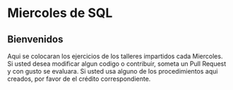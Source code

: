 # Miercoles de SQL

## Bienvenidos

Aqui se colocaran los ejercicios de los talleres impartidos cada Miercoles. Si usted desea modificar algun codigo o contribuir, someta un Pull Request y con gusto se evaluara.  Si usted usa alguno de los procedimientos aqui creados, por favor de el crédito correspondiente. 
